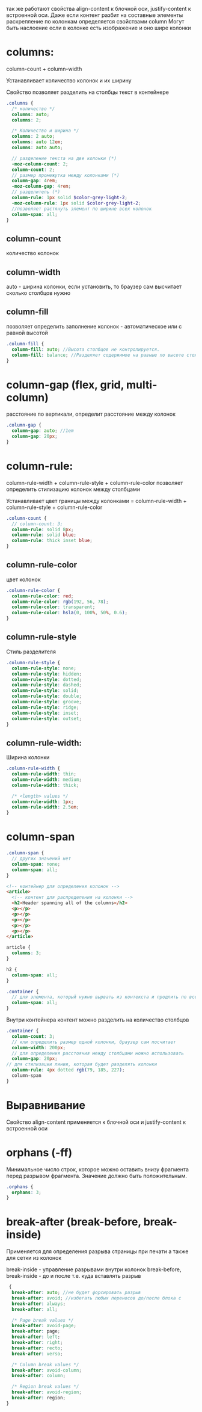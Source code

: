 так же работают свойства align-content к блочной оси, justify-content к встроенной оси.
Даже если контент разбит на составные элементы раскрепление по колонкам определяется свойствами column
Могут быть наслоение если в колонке есть изображение и оно шире колонки

# columns:

column-count + column-width

Устанавливает количество колонок и их ширину

Свойство позволяет разделить на столбцы текст в контейнере

```scss
.columns {
  /* количество */
  columns: auto;
  columns: 2;

  /* Количество и ширина */
  columns: 2 auto;
  columns: auto 12em;
  columns: auto auto;

  // разделение текста на две колонки (*)
  -moz-column-count: 2;
  column-count: 2;
  // размер промежутка между колонками (*)
  column-gap: 4rem;
  -moz-column-gap: 4rem;
  // разделитель (*)
  column-rule: 1px solid $color-grey-light-2;
  -moz-column-rule: 1px solid $color-grey-light-2;
  //позволяет растянуть элемент по ширине всех колонок
  column-span: all;
}
```

## column-count

количество колонок

## column-width

auto - ширина колонки, если установить, то браузер сам высчитает сколько столбцов нужно

## column-fill

позволяет определить заполнение колонок - автоматическое или с равной высотой

```scss
.column-fill {
  column-fill: auto; //Высота столбцов не контролируется.
  column-fill: balance; //Разделяет содержимое на равные по высоте столбцы.
}
```

# column-gap (flex, grid, multi-column)

расстояние по вертикали, определит расстояние между колонок

```scss
.column-gap {
  column-gap: auto; //1em
  column-gap: 20px;
}
```

# column-rule:

column-rule-width + column-rule-style + column-rule-color позволяет определить стилизацию колонок между столбцами

Устанавливает цвет границы между колонками = column-rule-width + column-rule-style + column-rule-color

```scss
.column-count {
  // column-count: 3;
  column-rule: solid 8px;
  column-rule: solid blue;
  column-rule: thick inset blue;
}
```

## column-rule-color

цвет колонок

```scss
.column-rule-color {
  column-rule-color: red;
  column-rule-color: rgb(192, 56, 78);
  column-rule-color: transparent;
  column-rule-color: hsla(0, 100%, 50%, 0.6);
}
```

## column-rule-style

Стиль разделителя

```scss
.column-rule-style {
  column-rule-style: none;
  column-rule-style: hidden;
  column-rule-style: dotted;
  column-rule-style: dashed;
  column-rule-style: solid;
  column-rule-style: double;
  column-rule-style: groove;
  column-rule-style: ridge;
  column-rule-style: inset;
  column-rule-style: outset;
}
```

## column-rule-width:

Ширина колонки

```scss
.column-rule-width {
  column-rule-width: thin;
  column-rule-width: medium;
  column-rule-width: thick;

  /* <length> values */
  column-rule-width: 1px;
  column-rule-width: 2.5em;
}
```

# column-span

```scss
.column-span {
  // других значений нет
  column-span: none;
  column-span: all;
}
```

```html
<!-- контейнер для определения колонок -->
<article>
  <!-- контент для распределения на колонки -->
  <h2>Header spanning all of the columns</h2>
  <p></p>
  <p></p>
  <p></p>
  <p></p>
  <p></p>
</article>
```

```scss
article {
  columns: 3;
}

h2 {
  column-span: all;
}
```

```scss
.container {
  // для элемента, который нужно вырвать из контекста и продлить по всей ширине
  column-span: all;
}
```

Внутри контейнера контент можно разделить на количество столбцов

```scss
.container {
  column-count: 3;
  // или определить размер одной колонки, браузер сам посчитает
  column-width: 200px;
  // для определения расстояния между столбцами можно использовать
  column-gap: 20px;
// для стилизации линии, которая будет разделять колонки
  column-rule: 4px dotted rgb(79, 185, 227);
  column-span
}
```

# Выравнивание

Свойство align-content применяется к блочной оси и justify-content к встроенной оси

# orphans (-ff)

Минимальное число строк, которое можно оставить внизу фрагмента перед разрывом фрагмента. Значение должно быть положительным.

```scss
.orphans {
  orphans: 3;
}
```

# break-after (break-before, break-inside)

Применяется для определения разрыва страницы при печати а также для сетки из колонок

break-inside - управление разрывами внутри колонок
break-before, break-inside - до и после т.е. куда вставлять разрыв

```scss
 {
  break-after: auto; //не будет форсировать разрыв
  break-after: avoid; //избегать любых переносов до/после блока с
  break-after: always;
  break-after: all;

  /* Page break values */
  break-after: avoid-page;
  break-after: page;
  break-after: left;
  break-after: right;
  break-after: recto;
  break-after: verso;

  /* Column break values */
  break-after: avoid-column;
  break-after: column;

  /* Region break values */
  break-after: avoid-region;
  break-after: region;
}
```
